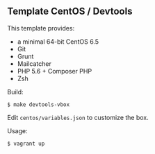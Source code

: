 Template CentOS / Devtools
--------------------------

This template provides:

* a minimal 64-bit CentOS 6.5
* Git
* Grunt
* Mailcatcher
* PHP 5.6 + Composer PHP
* Zsh

Build:
```shell
$ make devtools-vbox
```

Edit `centos/variables.json` to customize the box.

Usage:
```shell
$ vagrant up
```
